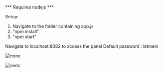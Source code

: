 *** Requires nodejs ***

Setup:

1. Navigate to the folder containing app.js
2. "npm install"
3. "npm start"

Navigate to localhost:8082 to access the panel
Default password : letmein

![none](../master/hash/public/images/images2.png?raw=true)

![seds](https://i.ibb.co/BZZ5jxB/image.png)
